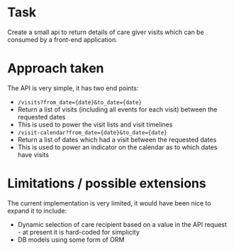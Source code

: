 # Task

Create a small api to return details of care giver visits which can be consumed by a front-end application.

# Approach taken

The API is very simple, it has two end points:
- `/visits?from_date={date}&to_date={date}`
 - Return a list of visits (including all events for each visit) between the requested dates
 - This is used to power the visit lists and visit timelines
- `/visit-calendar?from_date={date}&to_date={date}`
 - Return a list of dates which had a visit between the requested dates
 - This is used to power an indicator on the calendar as to which dates have visits

# Limitations / possible extensions

The current implementation is very limited, it would have been nice to expand it to include:

- Dynamic selection of care recipient based on a value in the API request - at present it is hard-coded for simplicity
- DB models using some form of ORM
